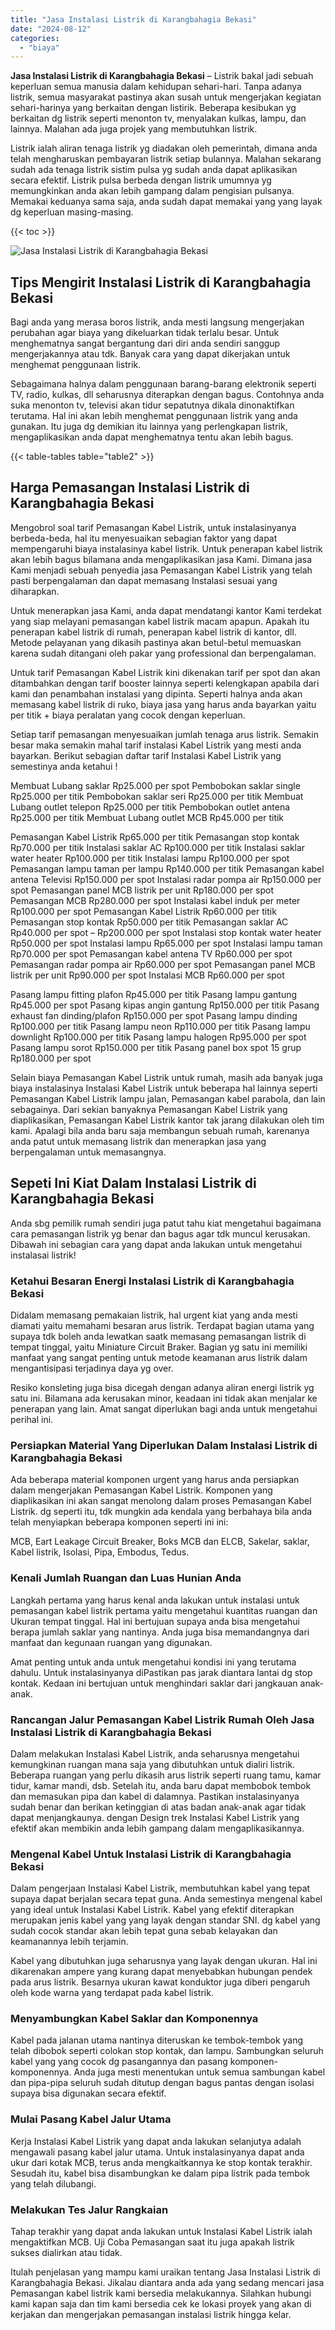 ```yaml
---
title: "Jasa Instalasi Listrik di Karangbahagia Bekasi"
date: "2024-08-12"
categories: 
  - "biaya"
---
```


**Jasa Instalasi Listrik di Karangbahagia Bekasi** – Listrik bakal jadi sebuah keperluan semua manusia dalam kehidupan sehari-hari. Tanpa adanya listrik, semua masyarakat pastinya akan susah untuk mengerjakan kegiatan sehari-harinya yang berkaitan dengan listirik. Beberapa kesibukan yg berkaitan dg listrik seperti menonton tv, menyalakan kulkas, lampu, dan lainnya. Malahan ada juga projek yang membutuhkan listrik.

Listrik ialah aliran tenaga listrik yg diadakan oleh pemerintah, dimana anda telah mengharuskan pembayaran listrik setiap bulannya. Malahan sekarang sudah ada tenaga listrik sistim pulsa yg sudah anda dapat aplikasikan secara efektif. Listrik pulsa berbeda dengan listrik umumnya yg memungkinkan anda akan lebih gampang dalam pengisian pulsanya. Memakai keduanya sama saja, anda sudah dapat memakai yang yang layak dg keperluan masing-masing.

{{< toc >}}

![Jasa Instalasi Listrik di Karangbahagia Bekasi](/images/instalasi-listrik-murah16.png)

## Tips Mengirit Instalasi Listrik di Karangbahagia Bekasi

Bagi anda yang merasa boros listrik, anda mesti langsung mengerjakan perubahan agar biaya yang dikeluarkan tidak terlalu besar. Untuk menghematnya sangat bergantung dari diri anda sendiri sanggup mengerjakannya atau tdk. Banyak cara yang dapat dikerjakan untuk menghemat penggunaan listrik.

Sebagaimana halnya dalam penggunaan barang-barang elektronik seperti TV, radio, kulkas, dll seharusnya diterapkan dengan bagus. Contohnya anda suka menonton tv, televisi akan tidur sepatutnya dikala dinonaktifkan terutama. Hal ini akan lebih menghemat penggunaan listrik yang anda gunakan. Itu juga dg demikian itu lainnya yang perlengkapan listrik, mengaplikasikan anda dapat menghematnya tentu akan lebih bagus.

{{< table-tables table="table2" >}}

## Harga Pemasangan Instalasi Listrik di Karangbahagia Bekasi

Mengobrol soal tarif Pemasangan Kabel Listrik, untuk instalasinyanya berbeda-beda, hal itu menyesuaikan sebagian faktor yang dapat mempengaruhi biaya instalasinya kabel listrik. Untuk penerapan kabel listrik akan lebih bagus bilamana anda mengaplikasikan jasa Kami. Dimana jasa Kami menjadi sebuah penyedia jasa Pemasangan Kabel Listrik yang telah pasti berpengalaman dan dapat memasang Instalasi sesuai yang diharapkan.

Untuk menerapkan jasa Kami, anda dapat mendatangi kantor Kami terdekat yang siap melayani pemasangan kabel listrik macam apapun. Apakah itu penerapan kabel listrik di rumah, penerapan kabel listrik di kantor, dll. Metode pelayanan yang dikasih pastinya akan betul-betul memuaskan karena sudah ditangani oleh pakar yang professional dan berpengalaman.

Untuk tarif Pemasangan Kabel Listrik kini dikenakan tarif per spot dan akan ditambahkan dengan tarif booster lainnya seperti kelengkapan apabila dari kami dan penambahan instalasi yang dipinta. Seperti halnya anda akan memasang kabel listrik di ruko, biaya jasa yang harus anda bayarkan yaitu per titik + biaya peralatan yang cocok dengan keperluan.

Setiap tarif pemasangan menyesuaikan jumlah tenaga arus listrik. Semakin besar maka semakin mahal tarif instalasi Kabel Listrik yang mesti anda bayarkan. Berikut sebagian daftar tarif Instalasi Kabel Listrik yang semestinya anda ketahui !

Membuat Lubang saklar Rp25.000 per spot Pembobokan saklar single Rp25.000 per titik Pembobokan saklar seri Rp25.000 per titik Membuat Lubang outlet telepon Rp25.000 per titik Pembobokan outlet antena Rp25.000 per titik Membuat Lubang outlet MCB Rp45.000 per titik

Pemasangan Kabel Listrik Rp65.000 per titik Pemasangan stop kontak Rp70.000 per titik Instalasi saklar AC Rp100.000 per titik Instalasi saklar water heater Rp100.000 per titik Instalasi lampu Rp100.000 per spot Pemasangan lampu taman per lampu Rp140.000 per titik Pemasangan kabel antena Televisi Rp150.000 per spot Instalasi radar pompa air Rp150.000 per spot Pemasangan panel MCB listrik per unit Rp180.000 per spot Pemasangan MCB Rp280.000 per spot Instalasi kabel induk per meter Rp100.000 per spot Pemasangan Kabel Listrik Rp60.000 per titik Pemasangan stop kontak Rp50.000 per titik Pemasangan saklar AC Rp40.000 per spot – Rp200.000 per spot Instalasi stop kontak water heater Rp50.000 per spot Instalasi lampu Rp65.000 per spot Instalasi lampu taman Rp70.000 per spot Pemasangan kabel antena TV Rp60.000 per spot Pemasangan radar pompa air Rp60.000 per spot Pemasangan panel MCB listrik per unit Rp90.000 per spot Instalasi MCB Rp60.000 per spot

Pasang lampu fitting plafon Rp45.000 per titik Pasang lampu gantung Rp45.000 per spot Pasang kipas angin gantung Rp150.000 per titik Pasang exhaust fan dinding/plafon Rp150.000 per spot Pasang lampu dinding Rp100.000 per titik Pasang lampu neon Rp110.000 per titik Pasang lampu downlight Rp100.000 per titik Pasang lampu halogen Rp95.000 per spot Pasang lampu sorot Rp150.000 per titik Pasang panel box spot 15 grup Rp180.000 per spot

Selain biaya Pemasangan Kabel Listrik untuk rumah, masih ada banyak juga biaya instalasinya Instalasi Kabel Listrik untuk beberapa hal lainnya seperti Pemasangan Kabel Listrik lampu jalan, Pemasangan kabel parabola, dan lain sebagainya. Dari sekian banyaknya Pemasangan Kabel Listrik yang diaplikasikan, Pemasangan Kabel Listrik kantor tak jarang dilakukan oleh tim kami. Apalagi bila anda baru saja membangun sebuah rumah, karenanya anda patut untuk memasang listrik dan menerapkan jasa yang berpengalaman untuk memasangnya.

## Sepeti Ini Kiat Dalam Instalasi Listrik di Karangbahagia Bekasi


Anda sbg pemilik rumah sendiri juga patut tahu kiat mengetahui bagaimana cara pemasangan listrik yg benar dan bagus agar tdk muncul kerusakan. Dibawah ini sebagian cara yang dapat anda lakukan untuk mengetahui instalasai listrik!

### Ketahui Besaran Energi Instalasi Listrik di Karangbahagia Bekasi

Didalam memasang pemakaian listrik, hal urgent kiat yang anda mesti diamati yaitu memahami besaran arus listrik. Terdapat bagian utama yang supaya tdk boleh anda lewatkan saatk memasang pemasangan listrik di tempat tinggal, yaitu Miniature Circuit Braker. Bagian yg satu ini memiliki manfaat yang sangat penting untuk metode keamanan arus listrik dalam mengantisipasi terjadinya daya yg over.

Resiko konsleting juga bisa dicegah dengan adanya aliran energi listrik yg satu ini. Bilamana ada kerusakan minor, keadaan ini tidak akan menjalar ke penerapan yang lain. Amat sangat diperlukan bagi anda untuk mengetahui perihal ini.

### Persiapkan Material Yang Diperlukan Dalam Instalasi Listrik di Karangbahagia Bekasi

Ada beberapa material komponen urgent yang harus anda persiapkan dalam mengerjakan Pemasangan Kabel Listrik. Komponen yang diaplikasikan ini akan sangat menolong dalam proses Pemasangan Kabel Listrik. dg seperti itu, tdk mungkin ada kendala yang berbahaya bila anda telah menyiapkan beberapa komponen seperti ini ini:

MCB, Eart Leakage Circuit Breaker, Boks MCB dan ELCB, Sakelar, saklar, Kabel listrik, Isolasi, Pipa, Embodus, Tedus.

### Kenali Jumlah Ruangan dan Luas Hunian Anda

Langkah pertama yang harus kenal anda lakukan untuk instalasi untuk pemasangan kabel listrik pertama yaitu mengetahui kuantitas ruangan dan Ukuran tempat tinggal. Hal ini bertujuan supaya anda bisa mengetahui berapa jumlah saklar yang nantinya. Anda juga bisa memandangnya dari manfaat dan kegunaan ruangan yang digunakan.

Amat penting untuk anda untuk mengetahui kondisi ini yang terutama dahulu. Untuk instalasinyanya diPastikan pas jarak diantara lantai dg stop kontak. Kedaan ini bertujuan untuk menghindari saklar dari jangkauan anak-anak.

### Rancangan Jalur Pemasangan Kabel Listrik Rumah Oleh Jasa Instalasi Listrik di Karangbahagia Bekasi

Dalam melakukan Instalasi Kabel Listrik, anda seharusnya mengetahui kemungkinan ruangan mana saja yang dibutuhkan untuk dialiri listrik. Beberapa ruangan yang perlu dikasih arus listrik seperti ruang tamu, kamar tidur, kamar mandi, dsb. Setelah itu, anda baru dapat membobok tembok dan memasukan pipa dan kabel di dalamnya. Pastikan instalasinyanya sudah benar dan berikan ketinggian di atas badan anak-anak agar tidak dapat menjangkaunya. dengan Design trek Instalasi Kabel Listrik yang efektif akan membikin anda lebih gampang dalam mengaplikasikannya.

### Mengenal Kabel Untuk Instalasi Listrik di Karangbahagia Bekasi

Dalam pengerjaan Instalasi Kabel Listrik, membutuhkan kabel yang tepat supaya dapat berjalan secara tepat guna. Anda semestinya mengenal kabel yang ideal untuk Instalasi Kabel Listrik. Kabel yang efektif diterapkan merupakan jenis kabel yang yang layak dengan standar SNI. dg kabel yang sudah cocok standar akan lebih tepat guna sebab kelayakan dan keamanannya lebih terjamin.

Kabel yang dibutuhkan juga seharusnya yang layak dengan ukuran. Hal ini dikarenakan ampere yang kurang dapat menyebabkan hubungan pendek pada arus listrik. Besarnya ukuran kawat konduktor juga diberi pengaruh oleh kode warna yang terdapat pada kabel listrik.

### Menyambungkan Kabel Saklar dan Komponennya

Kabel pada jalanan utama nantinya diteruskan ke tembok-tembok yang telah dibobok seperti colokan stop kontak, dan lampu. Sambungkan seluruh kabel yang yang cocok dg pasangannya dan pasang komponen-komponennya. Anda juga mesti menentukan untuk semua sambungan kabel dan pipa-pipa seluruh sudah ditutup dengan bagus pantas dengan isolasi supaya bisa digunakan secara efektif.

### Mulai Pasang Kabel Jalur Utama

Kerja Instalasi Kabel Listrik yang dapat anda lakukan selanjutya adalah mengawali pasang kabel jalur utama. Untuk instalasinyanya dapat anda ukur dari kotak MCB, terus anda mengkaitkannya ke stop kontak terakhir. Sesudah itu, kabel bisa disambungkan ke dalam pipa listrik pada tembok yang telah dilubangi.

### Melakukan Tes Jalur Rangkaian

Tahap terakhir yang dapat anda lakukan untuk Instalasi Kabel Listrik ialah mengaktifkan MCB. Uji Coba Pemasangan saat itu juga apakah listrik sukses dialirkan atau tidak.

Itulah penjelasan yang mampu kami uraikan tentang Jasa Instalasi Listrik di Karangbahagia Bekasi. Jikalau diantara anda ada yang sedang mencari jasa Pemasangan kabel listrik kami bersedia melakukannya. Silahkan hubungi kami kapan saja dan tim kami bersedia cek ke lokasi proyek yang akan di kerjakan dan mengerjakan pemasangan instalasi listrik hingga kelar.
